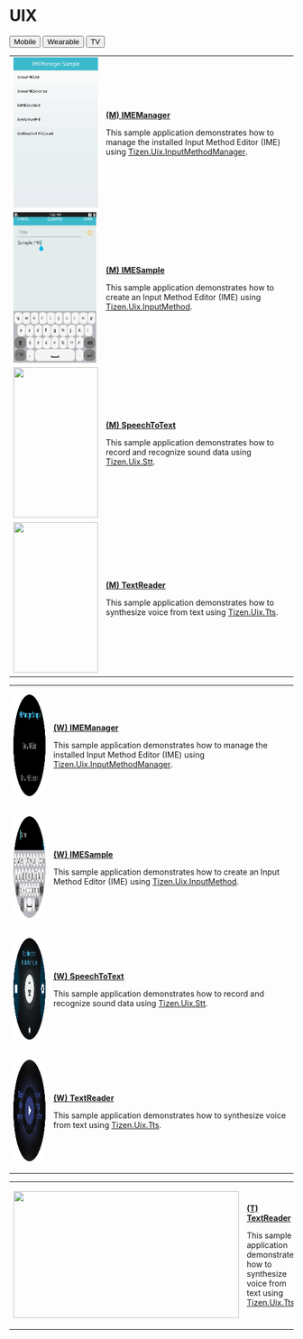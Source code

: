 # UIX

<!--
For MD:
-->

<link href="../css/dotnet-samples.css" ref="stylesheet">

<!--
for TD:

<style type="text/css">
    Please copy dotnet-samples.css and paste it here
</script>
-->

<div class="sampletab">
<button class="tablinks" onclick="openProfile(event, 'Mobile')" id="defaultOpen">Mobile</button> <button class="tablinks" onclick="openProfile(event, 'Wearable')">Wearable</button> <button class="tablinks" onclick="openProfile(event, 'TV')">TV</button>
</div>

<!-- Tab content -->
<div class="tabcontent" id="Mobile">
<table>
	<tbody>
		<tr>
			<td><img alt="" height="267" src="media/m59imemanager.png" width="150"/></td>
			<td>
			<p><a href="https://github.com/Samsung/Tizen-CSharp-Samples/tree/master/Mobile/IMEManager" target="_blank"><strong>(M) IMEManager</strong></a></p>
			<p>This sample application demonstrates how to manage the installed Input Method Editor (IME) using <a href="https://samsung.github.io/TizenFX/latest/api/Tizen.Uix.InputMethodManager.html" target="_blank">Tizen.Uix.InputMethodManager</a>.</p>
			</td>
		</tr>
		<tr>
			<td><img alt="" height="267" src="media/m58imesample.png" width="150"/></td>
			<td>
			<p><a href="https://github.com/Samsung/Tizen-CSharp-Samples/tree/master/Mobile/IMESample" target="_blank"><strong>(M) IMESample</strong></a></p>
			<p>This sample application demonstrates how to create an Input Method Editor (IME) using <a href="https://samsung.github.io/TizenFX/latest/api/Tizen.Uix.InputMethod.html" target="_blank">Tizen.Uix.InputMethod</a>.</p>
			</td>
		</tr>
		<tr>
			<td><img alt="" height="267" src="media/m32speechtotext.png" width="150"/></td>
			<td>
			<p><a href="https://github.com/Samsung/Tizen-CSharp-Samples/tree/master/Mobile/SpeechToText" target="_blank"><strong>(M) SpeechToText</strong></a></p>
			<p>This sample application demonstrates how to record and recognize sound data using <a href="https://samsung.github.io/TizenFX/latest/api/Tizen.Uix.Stt.html" target="_blank">Tizen.Uix.Stt</a>.</p>
			</td>
		</tr>
		<tr>
			<td><img alt="" height="267" src="media/m29textreader.png" width="150"/></td>
			<td>
			<p><a href="https://github.com/Samsung/Tizen-CSharp-Samples/tree/master/Mobile/TextReader" target="_blank"><strong>(M) TextReader</strong></a></p>
			<p>This sample application demonstrates how to synthesize voice from text using <a href="https://samsung.github.io/TizenFX/latest/api/Tizen.Uix.Tts.html" target="_blank">Tizen.Uix.Tts</a>.</p>
			</td>
		</tr>
	</tbody>
</table>
</div>

<div class="tabcontent" id="Wearable">
<table>
	<tbody>
		<tr>
			<td>
			<p><img alt="" height="180" src="media/w73imemanager.png" width="180"/></p>
			</td>
			<td>
			<p><a href="https://github.com/Samsung/Tizen-CSharp-Samples/tree/master/Wearable/IMEManager" target="_blank"><strong>(W) IMEManager</strong></a></p>
			<p>This sample application demonstrates how to manage the installed Input Method Editor (IME) using <a href="https://samsung.github.io/TizenFX/latest/api/Tizen.Uix.InputMethodManager.html" target="_blank">Tizen.Uix.InputMethodManager</a>.</p>
			</td>
		</tr>
		<tr>
			<td>
			<p><img alt="" height="180" src="media/w72imesample.png" width="180"/></p>
			</td>
			<td>
			<p><a href="https://github.com/Samsung/Tizen-CSharp-Samples/tree/master/Wearable/IMESample" target="_blank"><strong>(W) IMESample</strong></a></p>
			<p>This sample application demonstrates how to create an Input Method Editor (IME) using <a href="https://samsung.github.io/TizenFX/latest/api/Tizen.Uix.InputMethod.html" target="_blank">Tizen.Uix.InputMethod</a>.</p>
			</td>
		</tr>
		<tr>
                        <td>
			<p><img alt="" height="180" src="media/w75speechtotext.png" width="180"/></p>
			</td>
			<td>
			<p><a href="https://github.com/Samsung/Tizen-CSharp-Samples/tree/master/Wearable/SpeechToText" target="_blank"><strong>(W) SpeechToText</strong></a></p>
			<p>This sample application demonstrates how to record and recognize sound data using <a href="https://samsung.github.io/TizenFX/latest/api/Tizen.Uix.Stt.html" target="_blank">Tizen.Uix.Stt</a>.</p>
			</td>
		</tr>
		<tr>
			<td>
			<p><img alt="" height="180" src="media/w67textreader.png" width="180"/></p>
			</td>
			<td>
                        <p><a href="https://github.com/Samsung/Tizen-CSharp-Samples/tree/master/Wearable/TextReader" target="_blank"><strong>(W) TextReader</strong></a></p>
			<p>This sample application demonstrates how to synthesize voice from text using <a href="https://samsung.github.io/TizenFX/latest/api/Tizen.Uix.Tts.html" target="_blank">Tizen.Uix.Tts</a>.</p>
			</td>
		</tr>
	</tbody>
</table>
</div>

<div class="tabcontent" id="TV">
<table>
	<tbody>
		<tr>
			<td>
			<p><img alt="" height="225" src="media/tv14textreader.png" width="400" /></p>
			</td>
			<td>
			<p><a href="https://github.com/Samsung/Tizen-CSharp-Samples/tree/master/TV/TextReader" target="_blank"><strong>(T) TextReader</strong></a></p>
			<p>This sample application demonstrates how to synthesize voice from text using <a href="https://samsung.github.io/TizenFX/latest/api/Tizen.Uix.Tts.html" target="_blank">Tizen.Uix.Tts</a>.</p>
			</td>
		</tr>
	</tbody>
</table>
</div>

<!--
For MD:
-->
<script src="../js/dotnet-samples.js"></script>

<!--
for TD:

<script>
  Please copy dotnet-samples.js and paste it here
</script>
-->
